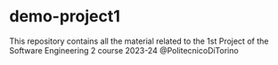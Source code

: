 # demo-project1
This repository contains all the material related to the 1st Project of the Software Engineering 2 course 2023-24 @PolitecnicoDiTorino
